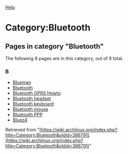 [Help](//www.mediawiki.org/wiki/Special:MyLanguage/Help:Categories)

# Category:Bluetooth

## Pages in category "Bluetooth"

The following 8 pages are in this category, out of 8 total.

### B

*   [Blueman](/index.php/Blueman "Blueman")
*   [Bluetooth](/index.php/Bluetooth "Bluetooth")
*   [Bluetooth GPRS Howto](/index.php/Bluetooth_GPRS_Howto "Bluetooth GPRS Howto")
*   [Bluetooth headset](/index.php/Bluetooth_headset "Bluetooth headset")
*   [Bluetooth keyboard](/index.php/Bluetooth_keyboard "Bluetooth keyboard")
*   [Bluetooth mouse](/index.php/Bluetooth_mouse "Bluetooth mouse")
*   [Bluetooth PPP](/index.php/Bluetooth_PPP "Bluetooth PPP")
*   [Bluez4](/index.php/Bluez4 "Bluez4")

Retrieved from "[https://wiki.archlinux.org/index.php?title=Category:Bluetooth&oldid=386791](https://wiki.archlinux.org/index.php?title=Category:Bluetooth&oldid=386791)"